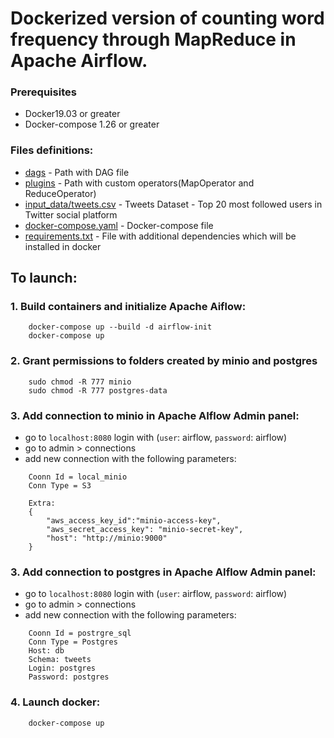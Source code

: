 # Dockerized version of counting word frequency through MapReduce in Apache Airflow.
### Prerequisites
* Docker19.03 or greater
* Docker-compose 1.26 or greater
### Files definitions:

- [dags](dags) - Path with DAG file
- [plugins](plugins) - Path with custom operators(MapOperator and ReduceOperator)
- [input_data/tweets.csv](input_data/tweets.csv) - Tweets Dataset - Top 20 most followed users in Twitter social platform
- [docker-compose.yaml](docker-compose.yaml) - Docker-compose file
- [requirements.txt](requirements.txt) - File with additional dependencies which will be installed in docker


## To launch:
### 1. Build containers and initialize Apache Aiflow:

```Linux Shell
    docker-compose up --build -d airflow-init
    docker-compose up
```
### 2. Grant permissions to folders created by minio and postgres 
```Linux Shell
    sudo chmod -R 777 minio
    sudo chmod -R 777 postgres-data
```
### 3. Add connection to minio in Apache AIflow Admin panel:
- go to `localhost:8080` login with (`user`: airflow, `password`: airflow)
- go to admin > connections
- add new connection with the following parameters:
```
    Coonn Id = local_minio
    Conn Type = S3

    Extra:
    {
        "aws_access_key_id":"minio-access-key",
        "aws_secret_access_key": "minio-secret-key",
        "host": "http://minio:9000"
    }
 ```


### 3. Add connection to postgres in Apache AIflow Admin panel:
- go to `localhost:8080` login with (`user`: airflow, `password`: airflow)
- go to admin > connections
- add new connection with the following parameters:
```
    Coonn Id = postrgre_sql
    Conn Type = Postgres
    Host: db
    Schema: tweets
    Login: postgres
    Password: postgres
 ```
### 4. Launch docker:
```Linux Shell
    docker-compose up
```
